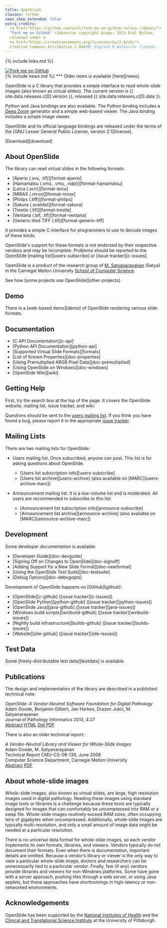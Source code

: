 ```yaml
---
title: OpenSlide
classes: forkme
news_show_extended: false
extra_credits:
  <a href="https://github.com/aral/fork-me-on-github-retina-ribbons/">
  "Fork me on GitHub" ribbon</a> copyright &copy; 2013 Aral Balkan,
  released under a
  <a href="https://creativecommons.org/licenses/by/2.0/uk/">
  Creative Commons Attribution 2.0&#58; England & Wales</a> license.
---
```


{% include links.md %}

<a href="https://github.com/openslide">
  <img class="forkme-ribbon" src="/images/fork-me.png" alt="Fork me on GitHub">
</a>

<div markdown="1" class="newsflash">
{% include news.md %}
***
Older news is available [here][news].
</div>

OpenSlide is a C library that provides a simple interface to read
whole-slide images (also known as virtual slides). The current version
is {{ site.data.releases.c[0].version }}, released
{{ site.data.releases.c[0].date }}.

Python and Java bindings are also available. The Python binding includes a
[Deep Zoom][deepzoom] generator and a simple web-based viewer. The Java
binding includes a simple image viewer.

OpenSlide and its official language bindings are released under the
terms of the [GNU Lesser General Public License, version 2.1][license].

[Download][download]

[deepzoom]: https://docs.microsoft.com/en-us/previous-versions/windows/silverlight/dotnet-windows-silverlight/cc645050(v=vs.95)


## About OpenSlide

The library can read virtual slides in the following formats:

 * [Aperio (.svs, .tif)][format-aperio]
 * [Hamamatsu (.vms, .vmu, .ndpi)][format-hamamatsu]
 * [Leica (.scn)][format-leica]
 * [MIRAX (.mrxs)][format-mirax]
 * [Philips (.tiff)][format-philips]
 * [Sakura (.svslide)][format-sakura]
 * [Trestle (.tif)][format-trestle]
 * [Ventana (.bif, .tif)][format-ventana]
 * [Generic tiled TIFF (.tif)][format-generic-tiff]

It provides a simple C interface for programmers to use to decode
images of these kinds.

OpenSlide's support for these formats is not endorsed by their respective
vendors and may be incomplete.  Problems should be reported to the OpenSlide
[mailing list][users-subscribe] or [issue tracker][c-issues].

OpenSlide is a product of the research group of [M. Satyanarayanan][satya]
(Satya) in the Carnegie Mellon University [School of Computer Science][cmucs].

[cmucs]: https://www.cs.cmu.edu/
[satya]: https://www.cs.cmu.edu/~satya/


See how [some projects use OpenSlide][other-projects].


## Demo

There is a [web-based demo][demo] of OpenSlide rendering various slide
formats.


## Documentation

 * [C API Documentation][c-api]
 * [Python API Documentation][python-api]
 * [Supported Virtual Slide Formats][formats]
 * [List of Known Properties][doc-properties]
 * [Using Premultiplied ARGB Pixel Data][doc-premultiplied]
 * [Using OpenSlide on Windows][doc-windows]
 * [OpenSlide Wiki][wiki]


## Getting Help

First, try the search box at the top of the page.  It covers the OpenSlide
website, mailing list, issue tracker, and wiki.

Questions should be sent to the [users mailing list](#mailing-lists).  If
you think you have found a bug, please report it in the appropriate [issue
tracker](#development).


## Mailing Lists

There are two mailing lists for OpenSlide:

 * Users mailing list. Once subscribed, anyone can post. This list is for asking questions about OpenSlide.
   * [Users list subscription info][users-subscribe]
   * [Users list archive][users-archive] (also available on [MARC][users-archive-marc])

 * Announcement mailing list. It is a low-volume list and is moderated. All users are recommended to subscribe to this list.
   * [Announcement list subscription info][announce-subscribe]
   * [Announcement list archive][announce-archive] (also available on [MARC][announce-archive-marc])


## Development

Some developer documentation is available:

 * [Developer Guide][doc-devguide]
 * [Signing Off on Changes to OpenSlide][doc-signoff]
 * [Adding Support for a New Slide Format][doc-newformat]
 * [Using the OpenSlide Test Suite][doc-testsuite]
 * [Debug Options][doc-debugopts]

Development of OpenSlide happens on [GitHub][github]:

 * [OpenSlide][c-github] ([issue tracker][c-issues])
 * [OpenSlide Python][python-github] ([issue tracker][python-issues])
 * [OpenSlide Java][java-github] ([issue tracker][java-issues])
 * [Windows build scripts][winbuild-github] ([issue tracker][winbuild-issues])
 * [Nightly build infrastructure][builds-github] ([issue tracker][builds-issues])
 * [Website][site-github] ([issue tracker][site-issues])


## Test Data

Some [freely-distributable test data][testdata] is available.


## Publications

The design and implementation of the library are described in a published
technical note:

*OpenSlide: A Vendor-Neutral Software Foundation for Digital Pathology*  
Adam Goode, Benjamin Gilbert, Jan Harkes, Drazen Jukic, M. Satyanarayanan  
Journal of Pathology Informatics 2013, 4:27  
[Abstract][paper-abstract]
[HTML][paper-html]
[Get PDF][paper-pdf]

There is also an older technical report:

*A Vendor-Neutral Library and Viewer for Whole-Slide Images*  
Adam Goode, M. Satyanarayanan  
Technical Report CMU-CS-08-136, June 2008  
Computer Science Department, Carnegie Mellon University  
[Abstract][tr-abstract]
[PDF][tr-full]

[paper-abstract]: https://www.jpathinformatics.org/article.asp?issn=2153-3539;year=2013;volume=4;issue=1;spage=27;epage=27;aulast=Goode;type=0
[paper-html]: https://www.jpathinformatics.org/article.asp?issn=2153-3539;year=2013;volume=4;issue=1;spage=27;epage=27;aulast=Goode
[paper-pdf]: https://www.jpathinformatics.org/downloadpdf.asp?issn=2153-3539;year=2013;volume=4;issue=1;spage=27;epage=27;aulast=Goode;type=2
[tr-abstract]: http://reports-archive.adm.cs.cmu.edu/anon/2008/abstracts/08-136.html
[tr-full]: http://reports-archive.adm.cs.cmu.edu/anon/2008/CMU-CS-08-136.pdf


## About whole-slide images

Whole-slide images, also known as virtual slides, are large, high resolution images used in digital
pathology. Reading these images using standard image tools or libraries is a challenge because
these tools are typically designed for images that can comfortably be uncompressed into RAM or
a swap file. Whole-slide images routinely exceed RAM sizes, often occupying tens of gigabytes
when uncompressed. Additionally, whole-slide images are typically multi-resolution, and only a
small amount of image data might be needed at a particular resolution.

There is no universal data format for whole-slide images, so each vendor implements its own
formats, libraries, and viewers. Vendors typically do not document their formats. Even when
there is documentation, important details are omitted. Because a vendor’s library or viewer is the
only way to view a particular whole-slide image, doctors and researchers can be unnecessarily
tied to a particular vendor. Finally, few (if any) vendors provide libraries and viewers for non-Windows platforms. Some have gone with a server approach, pushing tiles through a web server,
or using Java applets, but these approaches have shortcomings in high-latency or non-networked
environments.


## Acknowledgements

OpenSlide has been supported by the [National Institutes of Health][nih] and the [Clinical and Translational Science Institute][ctsi] at the University of Pittsburgh.

[nih]: https://www.nih.gov/
[ctsi]: https://ctsi.pitt.edu/
